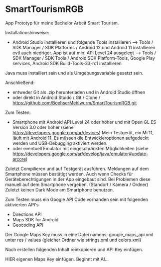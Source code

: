 # SmartTourismRGB

 App Prototyp für meine Bachelor Arbeit Smart Tourism.
 
 
 Installationshinweise:
 
 - Android Studio installieren und folgende Tools installieren
  --> Tools / SDK Manager / SDK Platforms / Android 12 und Android 11 installieren evtl auch niedriger. App ist auf min. API Level 24 ausgelegt
  --> Tools / SDK Manager / SDK Tools / Android SDK Platform-Tools, Google Play services, Android SDK Build-Tools-33-rc1 installieren
 
 Java muss installiert sein und als Umgebungsvariable gesetzt sein.
 
Anschließend:

- entweder Git als .zip herunterladen und in Android Studio öffnen 
- oder direkt in Android Stuido / Git / Clone / https://github.com/BoehserMehlwurm/SmartTourismRGB.git
 
 Zum Testen:
 - Smartphone mit Android API Level 24 oder höher und mit Open GL ES Version 3.0 oder höher (siehe https://developers.google.com/ar/devices)
   Mein Testgerät, ein Mi 11, läuft mit Android 11. Es müssen die Entwickleroptionen aufgedeckt werden und USB-Debugging aktiviert werden.
 - oder eventuell Emulator mit eingeschränkten Möglichkeiten (siehe https://developers.google.com/ar/develop/java/emulator#update-arcore)
 
 Zuletzt Compilieren und auf Testgerät ausführen. Meldungen auf dem Smartphone müssen bestätigt werden. 
 Auch wenn Checks für Geräteberechtigungen in der App eingebaut sind. Bei Problemen diese manuell auf dem Smartphone vergeben. (Standort / Kamera / Ordner)
 Zuletzt keinen Dark Mode am Smartphone benutzen.
 
 Zum Testen muss ein Google API Code vorhanden sein mit folgenden aktivierten API's 
 - Directions API
 - Maps SDK for Android
 - Geocoding API
 
Der Google Maps Key muss in eine Datei namens: 
google_maps_api.xml unter res / values (gleicher Ordner wie strings.xml und colors.xml)

Nach erstellen folgenden Inhalt reinkopieren und API Key einfügen.

<resources>
<string name="google_maps_key" templateMergeStrategy="preserve" translatable="false">HIER eigenen Maps Key einfügen. Beginnt mit AI...</string>
</resources>
